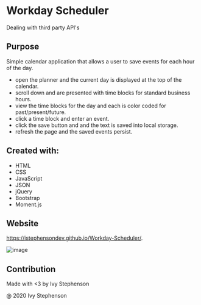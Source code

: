 # Workday Scheduler

Dealing with third party API's

## Purpose 
Simple calendar application that allows a user to save events for each hour of the day.

- open the planner and the current day is displayed at the top of the calendar.
- scroll down and are presented with time blocks for standard business hours.
- view the time blocks for the day and each is color coded for past/present/future.
- click a time block and enter an event.
- click the save button and and the text is saved into local storage.
- refresh the page and the saved events persist.

## Created with:
- HTML
- CSS
- JavaScript
- JSON
- jQuery
- Bootstrap
- Moment.js

## Website 

https://istephensondev.github.io/Workday-Scheduler/.

![image](https://user-images.githubusercontent.com/74675624/112584581-1e84e900-8dc6-11eb-8454-e94c7b49ae50.png)

## Contribution

Made with <3 by Ivy Stephenson

@ 2020 Ivy Stephenson
